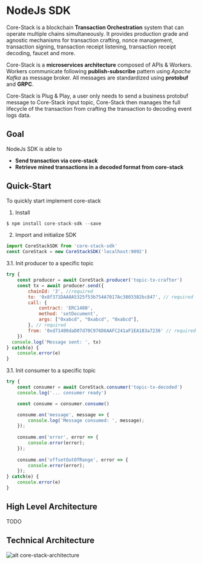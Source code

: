 # NodeJs SDK

Core-Stack is a blockchain **Transaction Orchestration** system that can operate multiple chains simultaneously.
It provides production grade and agnostic mechanisms for transaction crafting, nonce management, transaction signing, transaction receipt listening, transaction receipt decoding, faucet and more.

Core-Stack is a **microservices architecture** composed of APIs & Workers. 
Workers communicate following **publish-subscribe** pattern using *Apache Kafka* as message broker. 
All messages are standardized using **protobuf** and **GRPC**.

Core-Stack is Plug & Play, a user only needs to send a business protobuf message to Core-Stack input topic,
Core-Stack then manages the full lifecycle of the transaction from crafting the transaction to decoding event logs data.

## Goal

NodeJs SDK is able to

- **Send transaction via core-stack**  
- **Retrieve mined transactions in a decoded format from core-stack**

## Quick-Start

To quickly start implement core-stack

1. Install
```js
$ npm install core-stack-sdk --save
```

2. Import and initialize SDK

```js
import CoreStackSDK from 'core-stack-sdk'
const CoreStack = new CoreStackSDK('localhost:9092')
```

3.1. Init producer to a specific topic

```js
try {
    const producer = await CoreStack.producer('topic-tx-crafter')
    const tx = await producer.send({
        chainId: '3', //required
        to: '0x8f371DAA8A5325f53b754A7017Ac3803382bc847', // required
        call: {
            contract: 'ERC1400',
            method: 'setDocument',
            args: ["0xabcd", "0xabcd", "0xabcd"],
        }, // required
        from: '0xd71400daD07d70C976D6AAFC241aF1EA183a7236' // required
    })
  console.log('Message sent: ', tx)
} catch(e) {
    console.error(e)
}
```

3.1. Init consumer to a specific topic

```js
try {
    const consumer = await CoreStack.consumer('topic-tx-decoded')
    console.log('... consumer ready')

    const consume = consumer.consume()

    consume.on('message', message => {
        console.log('Message consumed: ', message);
    });
    
    consume.on('error', error => {
        console.error(error);
    });
    
    consume.on('offsetOutOfRange', error => {
        console.error(error);
    });
} catch(e) {
    console.error(e)
}
```

## High Level Architecture

TODO

## Technical Architecture

![alt core-stack-architecture](https://gitlab.com/ConsenSys/client/fr/core-stack/doc/blob/master/diagrams/Core_Stack_Architecture.png)
